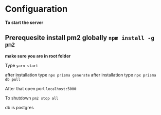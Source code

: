 # Configuaration

**To start the server**

## Prerequesite install pm2 globally `npm install -g pm2` 

**make sure you are in root folder**

Type `yarn start`

after installation type `npx prisma generate` 
after installation type `npx prisma db pull` 

After that open port `localhost:5000`

To shutdown `pm2 stop all`

db is postgres

